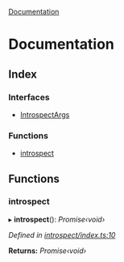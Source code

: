 [Documentation](README.md)

# Documentation

## Index

### Interfaces

* [IntrospectArgs](interfaces/introspectargs.md)

### Functions

* [introspect](README.md#introspect)

## Functions

###  introspect

▸ **introspect**(): *Promise‹void›*

*Defined in [introspect/index.ts:10](https://github.com/badbatch/graphql-box/blob/692888f/packages/cli/src/introspect/index.ts#L10)*

**Returns:** *Promise‹void›*
